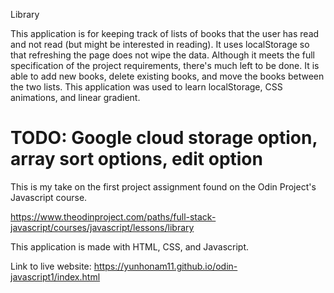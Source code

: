Library 

This application is for keeping track of lists of books that the user has read and not read (but might be interested in reading).
It uses localStorage so that refreshing the page does not wipe the data. Although it meets the full specification of the project requirements,
there's much left to be done. It is able to add new books, delete existing books, and move the books between the two lists.
This application was used to learn localStorage, CSS animations, and linear gradient. 

TODO: Google cloud storage option, array sort options, edit option
============================================================================

This is my take on the first project assignment found on the Odin Project's Javascript course. 

https://www.theodinproject.com/paths/full-stack-javascript/courses/javascript/lessons/library 

This application is made with HTML, CSS, and Javascript.

Link to live website: https://yunhonam11.github.io/odin-javascript1/index.html
